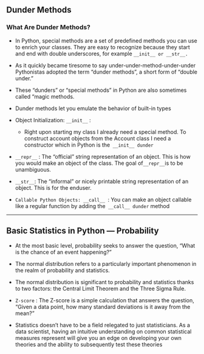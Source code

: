## Dunder Methods

### What Are Dunder Methods?

* In Python, special methods are a set of predefined methods you can use to enrich your classes. They are easy to recognize because they start and end
with double underscores, for example `__init__ or __str__.`
* As it quickly became tiresome to say under-under-method-under-under Pythonistas adopted the term “dunder methods”, a short form of “double under.”
* These “dunders” or “special methods” in Python are also sometimes called “magic methods.
* Dunder methods let you emulate the behavior of built-in types
* Object Initialization: `__init__` : 
  * Right upon starting my class I already need a special method. To construct account objects from the Account class I need a constructor
  which in Python is the` __init__ dunder`
* `__repr__` :  The “official” string representation of an object. This is how you would make an object of the class. The goal 
of` __repr__ `is to be unambiguous.

* `__str__`: The “informal” or nicely printable string representation of an object. This is for the enduser.
* `Callable Python Objects: __call__ `: You can make an object callable like a regular function by adding the` __call__ dunder` method
-------------------------------------------------------------------------------------------------------------------------------
## Basic Statistics in Python — Probability

* At the most basic level, probability seeks to answer the question, “What is the chance of an event happening?”
* The normal distribution refers to a particularly important phenomenon in the realm of probability and statistics. 

* The normal distribution is significant to probability and statistics thanks to two factors: the Central Limit Theorem and the Three Sigma Rule.
* `Z-score` :  The Z-score is a simple calculation that answers the question, “Given a data point, how many standard deviations is it away from the mean?”
* Statistics doesn’t have to be a field relegated to just statisticians. As a data scientist, having an intuitive understanding on common statistical measures
represent will give you an edge on developing your own theories and the ability to subsequently test these theories
